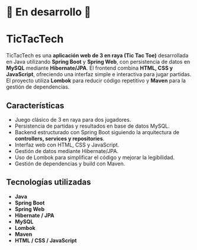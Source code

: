 # 🚧 En desarrollo 🚧  

# TicTacTech

TicTacTech es una **aplicación web de 3 en raya (Tic Tac Toe)** desarrollada en Java utilizando **Spring Boot** y **Spring Web**, con persistencia de datos en **MySQL** mediante **Hibernate/JPA**. El frontend combina **HTML, CSS y JavaScript**, ofreciendo una interfaz simple e interactiva para jugar partidas. El proyecto utiliza **Lombok** para reducir código repetitivo y **Maven** para la gestión de dependencias.

## Características

- Juego clásico de 3 en raya para dos jugadores.
- Persistencia de partidas y resultados en base de datos MySQL.
- Backend estructurado con Spring Boot siguiendo la arquitectura de **controllers, services y repositories**.
- Interfaz web con HTML, CSS y JavaScript.
- Gestión de datos mediante Hibernate/JPA.
- Uso de Lombok para simplificar el código y mejorar la legibilidad.
- Gestión de dependencias y build con Maven.

## Tecnologías utilizadas

- **Java**
- **Spring Boot**
- **Spring Web**
- **Hibernate / JPA**
- **MySQL**
- **Lombok**
- **Maven**
- **HTML / CSS / JavaScript**
